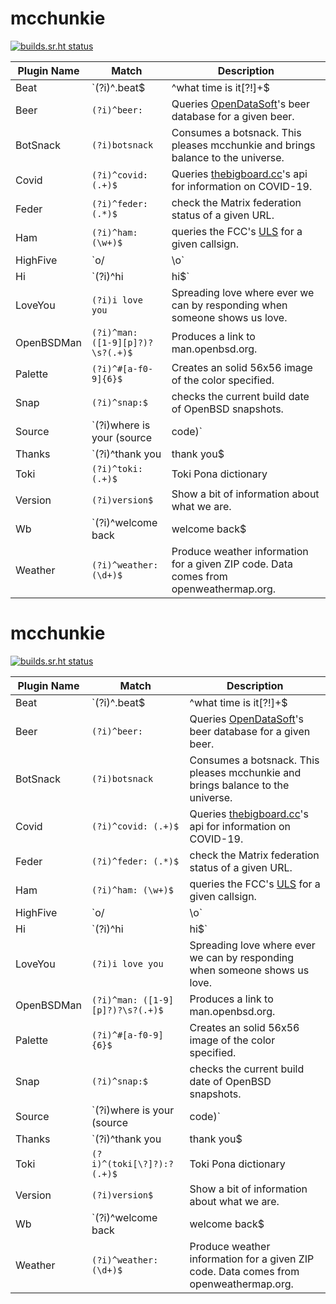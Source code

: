 
# mcchunkie

[![builds.sr.ht status](https://builds.sr.ht/~qbit/mcchunkie.svg)](https://builds.sr.ht/~qbit/mcchunkie?)

|Plugin Name|Match|Description|
|----|---|---|
|Beat|`(?i)^\.beat$|^what time is it[\?!]+$|^beat( )?time:?\??$`|Print the current [beat time](https://en.wikipedia.org/wiki/Swatch_Internet_Time).|
|Beer|`(?i)^beer: `|Queries [OpenDataSoft](https://public-us.opendatasoft.com/explore/dataset/open-beer-database/table/)'s beer database for a given beer.|
|BotSnack|`(?i)botsnack`|Consumes a botsnack. This pleases mcchunkie and brings balance to the universe.|
|Covid|`(?i)^covid: (.+)$`|Queries [thebigboard.cc](http://www.thebigboard.cc)'s api for information on COVID-19.|
|Feder|`(?i)^feder: (.*)$`|check the Matrix federation status of a given URL.|
|Ham|`(?i)^ham: (\w+)$`|queries the FCC's [ULS](https://wireless2.fcc.gov/UlsApp/UlsSearch/searchLicense.jsp) for a given callsign.|
|HighFive|`o/|\\o`|Everyone loves highfives.|
|Hi|`(?i)^hi|hi$`|Friendly bots say hi.|
|LoveYou|`(?i)i love you`|Spreading love where ever we can by responding when someone shows us love.|
|OpenBSDMan|`(?i)^man: ([1-9][p]?)?\s?(.+)$`|Produces a link to man.openbsd.org.|
|Palette|`(?i)^#[a-f0-9]{6}$`|Creates an solid 56x56 image of the color specified.|
|Snap|`(?i)^snap:$`|checks the current build date of OpenBSD snapshots.|
|Source|`(?i)where is your (source|code)`|Tell people where they can find more information about myself.|
|Thanks|`(?i)^thank you|thank you$|^thanks|thanks$|^ty|ty$`|Bots should be respectful. Respond to thanks.|
|Toki|`(?i)^toki: (.+)$`|Toki Pona dictionary|
|Version|`(?i)version$`|Show a bit of information about what we are.|
|Wb|`(?i)^welcome back|welcome back$|^wb|wb$`|Respond to welcome back messages.|
|Weather|`(?i)^weather: (\d+)$`|Produce weather information for a given ZIP code. Data comes from openweathermap.org.|

# mcchunkie

[![builds.sr.ht status](https://builds.sr.ht/~qbit/mcchunkie.svg)](https://builds.sr.ht/~qbit/mcchunkie?)

|Plugin Name|Match|Description|
|----|---|---|
|Beat|`(?i)^\.beat$|^what time is it[\?!]+$|^beat( )?time:?\??$`|Print the current [beat time](https://en.wikipedia.org/wiki/Swatch_Internet_Time).|
|Beer|`(?i)^beer: `|Queries [OpenDataSoft](https://public-us.opendatasoft.com/explore/dataset/open-beer-database/table/)'s beer database for a given beer.|
|BotSnack|`(?i)botsnack`|Consumes a botsnack. This pleases mcchunkie and brings balance to the universe.|
|Covid|`(?i)^covid: (.+)$`|Queries [thebigboard.cc](http://www.thebigboard.cc)'s api for information on COVID-19.|
|Feder|`(?i)^feder: (.*)$`|check the Matrix federation status of a given URL.|
|Ham|`(?i)^ham: (\w+)$`|queries the FCC's [ULS](https://wireless2.fcc.gov/UlsApp/UlsSearch/searchLicense.jsp) for a given callsign.|
|HighFive|`o/|\\o`|Everyone loves highfives.|
|Hi|`(?i)^hi|hi$`|Friendly bots say hi.|
|LoveYou|`(?i)i love you`|Spreading love where ever we can by responding when someone shows us love.|
|OpenBSDMan|`(?i)^man: ([1-9][p]?)?\s?(.+)$`|Produces a link to man.openbsd.org.|
|Palette|`(?i)^#[a-f0-9]{6}$`|Creates an solid 56x56 image of the color specified.|
|Snap|`(?i)^snap:$`|checks the current build date of OpenBSD snapshots.|
|Source|`(?i)where is your (source|code)`|Tell people where they can find more information about myself.|
|Thanks|`(?i)^thank you|thank you$|^thanks|thanks$|^ty|ty$`|Bots should be respectful. Respond to thanks.|
|Toki|`(?i)^(toki[\?]?):? (.+)$`|Toki Pona dictionary|
|Version|`(?i)version$`|Show a bit of information about what we are.|
|Wb|`(?i)^welcome back|welcome back$|^wb|wb$`|Respond to welcome back messages.|
|Weather|`(?i)^weather: (\d+)$`|Produce weather information for a given ZIP code. Data comes from openweathermap.org.|
